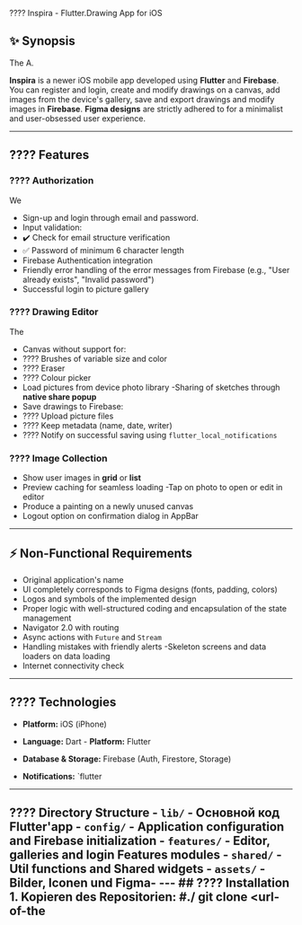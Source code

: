 ???? Inspira - Flutter.Drawing App for iOS

## ✨ Synopsis
The
A.

**Inspira** is a newer iOS mobile app developed using **Flutter** and **Firebase**. You can register and login, create and modify drawings on a canvas, add images from the device's gallery, save and export drawings and modify images in **Firebase**. **Figma designs** are strictly adhered to for a minimalist and user-obsessed user experience.

---

## ???? Features

### ???? Authorization
We
- Sign-up and login through email and password.
- Input validation:
- ✔️ Check for email structure verification
- ✅ Password of minimum 6 character length
- Firebase Authentication integration
- Friendly error handling of the error messages from Firebase (e.g., "User already exists", "Invalid password")
- Successful login to picture gallery

### ???? Drawing Editor
The
- Canvas without support for:
- ???? Brushes of variable size and color
- ???? Eraser
- ???? Colour picker
- Load pictures from device photo library
-Sharing of sketches through **native share popup**
- Save drawings to Firebase:
- ???? Upload picture files
- ???? Keep metadata (name, date, writer)
- ???? Notify on successful saving using `flutter_local_notifications`

### ???? Image Collection
- Show user images in **grid** or **list**
- Preview caching for seamless loading
-Tap on photo to open or edit in editor
- Produce a painting on a newly unused canvas
- Logout option on confirmation dialog in AppBar

---

## ⚡ Non-Functional Requirements
- Original application's name
- UI completely corresponds to Figma designs (fonts, padding, colors)
- Logos and symbols of the implemented design
- Proper logic with well-structured coding and encapsulation of the state management
- Navigator 2.0 with routing
- Async actions with `Future` and `Stream`
- Handling mistakes with friendly alerts
-Skeleton screens and data loaders on data loading
- Internet connectivity check

---

## ???? Technologies
- **Platform:** iOS (iPhone)
- **Language:** Dart - **Platform:** Flutter

- **Database & Storage:** Firebase (Auth, Firestore, Storage)

- **Notifications:** `flutter

---

## ????️ Directory Structure - `lib/` - Основной код Flutter'app - `config/` - Application configuration and Firebase initialization - `features/` - Editor, galleries and login Features modules - `shared/` -Util functions and Shared widgets - `assets/` - Bilder, Iconen und Figma- --- ## ???? Installation 1. Kopieren des Repositorien: #./ git clone <url-of-the
